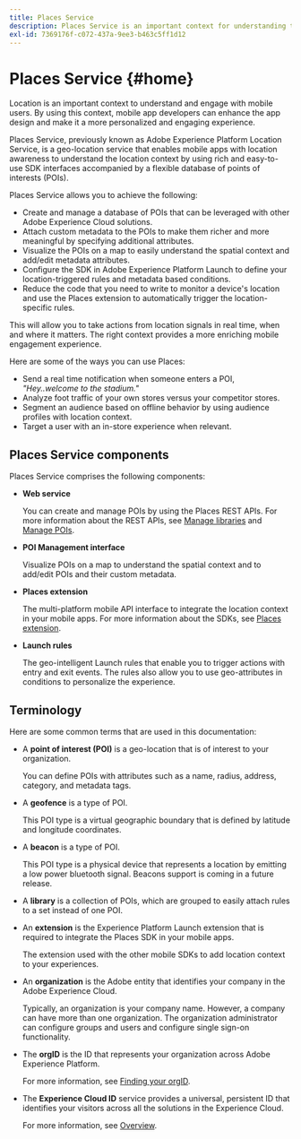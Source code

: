 ```yaml
---
title: Places Service
description: Places Service is an important context for understanding the engagement of mobile users. By using this context, mobile app developers can enhance the app design and make it a more personalized and engaging experience.
exl-id: 7369176f-c072-437a-9ee3-b463c5ff1d12
---
```

# Places Service {#home}

Location is an important context to understand and engage with mobile users. By using this context, mobile app developers can enhance the app design and make it a more personalized and engaging experience. 

Places Service, previously known as Adobe Experience Platform Location Service, is a geo-location service that enables mobile apps with location awareness to understand the location context by using rich and easy-to-use SDK interfaces accompanied by a flexible database of points of interests (POIs).

Places Service allows you to achieve the following:

* Create and manage a database of POIs that can be leveraged with other Adobe Experience Cloud solutions.
* Attach custom metadata to the POIs to make them richer and more meaningful by specifying additional attributes.
* Visualize the POIs on a map to easily understand the spatial context and add/edit metadata attributes.
* Configure the SDK in Adobe Experience Platform Launch to define your location-triggered rules and metadata based conditions.
* Reduce the code that you need to write to monitor a device's location and use the Places extension to automatically trigger the location-specific rules.

This will allow you to take actions from location signals in real time, when and where it matters. The right context provides a more enriching mobile engagement experience.

Here are some of the ways you can use Places: 

* Send a real time notification when someone enters a POI, *"Hey..welcome to the stadium."* 
* Analyze foot traffic of your own stores versus your competitor stores.
* Segment an audience based on offline behavior by using audience profiles with location context.
* Target a user with an in-store experience when relevant.

## Places Service components

Places Service comprises the following components:

* **Web service** 

  You can create and manage POIs by using the Places REST APIs. For more information about the REST APIs, see [Manage libraries](/help/web-service-api/api-usage/manage-libraries/manage-libraries.md) and [Manage POIs](/help/web-service-api/api-usage/manage-pois/manage-pois.md).

* **POI Management interface** 

  Visualize POIs on a map to understand the spatial context and to add/edit POIs and their custom metadata.

* **Places extension** 

  The multi-platform mobile API interface to integrate the location context in your mobile apps. For more information about the SDKs, see [Places extension](/help/places-ext-aep-sdks/places-extension/places-extension.md).

* **Launch rules** 

  The geo-intelligent Launch rules that enable you to trigger actions with entry and exit events. The rules also allow you to use geo-attributes in conditions to personalize the experience. 

## Terminology

Here are some common terms that are used in this documentation:

* A **point of interest (POI)** is a geo-location that is of interest to your organization.  

  You can define POIs with attributes such as a name, radius, address, category, and metadata tags.

* A **geofence** is a type of POI.  

  This POI type is a virtual geographic boundary that is defined by latitude and longitude coordinates.

* A **beacon** is a type of POI.  

  This POI type is a physical device that represents a location by emitting a low power bluetooth signal. Beacons support is coming in a future release.

* A **library** is a collection of POIs, which are grouped to easily attach rules to a set instead of one POI. 

* An **extension** is the Experience Platform Launch extension that is required to integrate the Places SDK in your mobile apps. 

  The extension used with the other mobile SDKs to add location context to your experiences.

* An **organization** is the Adobe entity that identifies your company in the Adobe Experience Cloud. 

  Typically, an organization is your company name. However, a company can have more than one organization. The organization administrator can configure groups and users and configure single sign-on functionality.

* The **orgID** is the ID that represents your organization across Adobe Experience Platform.

  For more information, see [Finding your orgID](https://forums.adobe.com/thread/2339895).

* The **Experience Cloud ID** service provides a universal, persistent ID that identifies your visitors across all the solutions in the Experience Cloud. 

  For more information, see [Overview](https://experienceleague.adobe.com/docs/id-service/using/intro/overview.html).
